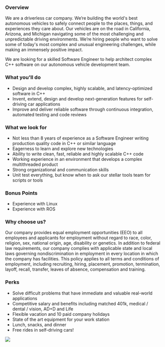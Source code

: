 


### Overview
We are a driverless car company. We’re building the world's best autonomous vehicles to safely connect people to the places, things, and experiences they care about.
Our vehicles are on the road in California, Arizona, and Michigan navigating some of the most challenging and unpredictable driving environments. We’re hiring people who want to solve some of today's most complex and unusual engineering challenges, while making an immensely positive impact.

We are looking for a skilled Software Engineer to help architect complex C++ software on our autonomous vehicle development team.

### What you'll do
+ Design and develop complex, highly scalable, and latency-optimized software in C++
+ Invent, extend, design and develop next-generation features for self-driving car applications
+ Improve and deliver reliable software through continuous integration, automated testing and code reviews

### What we look for
+ Not less than 8 years of experience as a Software Engineer writing production quality code in C++ or similar language
+ Eagerness to learn and explore new technologies
+ Ability to write clean, fast, reliable and highly scalable C++ code
+ Working experience in an environment that develops a complex multithreaded product
+ Strong organizational and communication skills
+ Unit test everything, but know when to ask our stellar tools team for scripts or tools

### Bonus Points
+ Experience with Linux
+ Experience with ROS

### Why choose us?
Our company provides equal employment opportunities (EEO) to all employees and applicants for employment without regard to race, color, religion, sex, national origin, age, disability or genetics.  In addition to federal law requirements, our company complies with applicable state and local laws governing nondiscrimination in employment in every location in which the company has facilities.  This policy applies to all terms and conditions of employment, including recruiting, hiring, placement, promotion, termination, layoff, recall, transfer, leaves of absence, compensation and training.

### Perks
+ Solve difficult problems that have immediate and valuable real-world applications
+ Competitive salary and benefits including matched 401k, medical / dental / vision, AD+D and Life
+ Flexible vacation and 10 paid company holidays
+ State of the art equipment for your work station
+ Lunch, snacks, and dinner
+ Free rides in self-driving cars!


[<img src='https://dabuttonfactory.com/button.png?t=Apply&f=Calibri-Bold&ts=24&tc=fff&tshs=1&tshc=000&hp=20&vp=8&c=5&bgt=gradient&bgc=3d85c6&ebgc=073763'>](https://letsrockit.co/users/auth/github?job_id=q3j1axnl-backend-engineer-senior-c)
